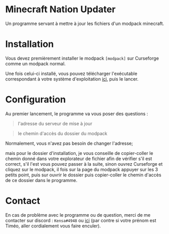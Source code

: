
# Minecraft Nation Updater

Un programme servant à mettre à jour les fichiers d'un modpack minecraft.

# Installation

Vous devez premièrement installer le modpack `[modpack]` sur Curseforge comme un modpack normal.

Une fois celui-ci installé, vous pouvez télécharger l'exécutable correspondant à votre système d'exploitation [ici](https://github.com/Kensaa/minecraft-nation-updater-client/releases), puis le lancer.
<!---
> Note :  
Je vous conseille de placer cet exécutable dans un dossier (pas sur votre bureau quoi) car le programme crée un ou plusieurs fichiers une fois lancés (après vous faites ce que vous voulez).
-->
# Configuration

Au premier lancement, le programme va vous poser des questions :

  

> l'adresse du serveur de mise à jour

> le chemin d'accès du dossier du modpack

  

Normalement, vous n'avez pas besoin de changer l'adresse;

mais pour le dossier d'installation, je vous conseille de copier-coller le chemin donné dans votre explorateur de fichier afin de vérifier s'il est correct, s'il l'est vous pouvez passer à la suite, sinon ouvrez Curseforge et cliquez sur le modpack, il fois sur la page du modpack appuyer sur les 3 petits point, puis sur ouvrir le dossier puis copier-coller le chemin d'accès de ce dossier dans le programme.

  
  

# Contact

En cas de problème avec le programme ou de question, merci de me contacter sur discord : `Kensa#4948` ou [ici](https://github.com/Kensaa/minecraft-nation-updater-server/issues) (par contre si votre prénom est Timéo, aller cordialement vous faire enculer).
